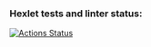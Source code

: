 ### Hexlet tests and linter status:
[![Actions Status](https://github.com/anastasiya-breusova/qa-engineer-project-85/workflows/hexlet-check/badge.svg)](https://github.com/anastasiya-breusova/qa-engineer-project-85/actions)